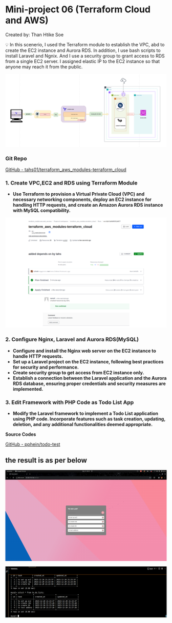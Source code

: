 # Mini-project 06 (Terraform Cloud and AWS)

Created by: Than Htike Soe

<aside>
💡 In this scenerio, I used the Terraform module to establish the VPC, abd to create the EC2 instance and Aurora RDS. In addition, I use bash scripts to install Laravel and Ngnix. And I use a security group to grant access to RDS from a single EC2 server. I assigned elastic IP to the EC2 instance so that anyone may reach it from the public.

</aside>

![Untitled](screenshots/Untitled.png)

### Git Repo

[GitHub - tahs01/terraform_aws_modules-terraform_cloud](https://github.com/tahs01/terraform_aws_modules-terraform_cloud.git)

### 1. **Create VPC,EC2 and RDS using Terraform Module**

- **Use Terraform to  provision a Virtual Private Cloud (VPC) and necessary networking components, deploy an EC2 instance for handling HTTP requests, and create an Amazon Aurora RDS instance with MySQL compatibility.**

![Screenshot from 2024-01-01 06-14-37.png](screenshots/Screenshot_from_2024-01-01_06-14-37.png)

### 2. Configure Nginx, Laravel and Aurora RDS(MySQL)

- **Configure and install the Nginx web server on the EC2 instance to handle HTTP requests.**
- **Set up a Laravel project on the EC2 instance, following best practices for security and performance.**
- ****************Create security group to get access from EC2 instance only.****************
- **Establish a connection between the Laravel application and the Aurora RDS database, ensuring proper credentials and security measures are implemented.**

### 3. **Edit Framework with PHP Code as Todo List App**

- **Modify the Laravel framework to implement a Todo List application using PHP code. Incorporate features such as task creation, updating, deletion, and any additional functionalities deemed appropriate.**

************************Source Codes************************

[GitHub - pphein/todo-test](https://github.com/pphein/todo-test.git)

## the result is as per below

![Untitled 7.png](screenshots/Untitled_7.png)

![Untitled 8.png](screenshots/Untitled_8.png)